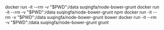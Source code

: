 docker run -it --rm -v "$PWD":/data suqingfa/node-bower-grunt
docker run -it --rm -v "$PWD":/data suqingfa/node-bower-grunt npm
docker run -it --rm -v "$PWD":/data suqingfa/node-bower-grunt bower
docker run -it --rm -v "$PWD":/data suqingfa/node-bower-grunt grunt